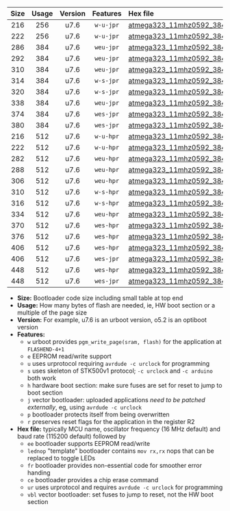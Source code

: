 |Size|Usage|Version|Features|Hex file|
|:-:|:-:|:-:|:-:|:--|
|216|256|u7.6|`w-u-jpr`|[atmega323_11mhz0592_38400bps_ur_vbl.hex](https://raw.githubusercontent.com/stefanrueger/urboot/main/bootloaders/atmega323/fcpu_11mhz0592/38400_bps/atmega323_11mhz0592_38400bps_ur_vbl.hex)|
|222|256|u7.6|`w-u-jpr`|[atmega323_11mhz0592_38400bps_lednop_ur_vbl.hex](https://raw.githubusercontent.com/stefanrueger/urboot/main/bootloaders/atmega323/fcpu_11mhz0592/38400_bps/atmega323_11mhz0592_38400bps_lednop_ur_vbl.hex)|
|286|384|u7.6|`weu-jpr`|[atmega323_11mhz0592_38400bps_ee_ur_vbl.hex](https://raw.githubusercontent.com/stefanrueger/urboot/main/bootloaders/atmega323/fcpu_11mhz0592/38400_bps/atmega323_11mhz0592_38400bps_ee_ur_vbl.hex)|
|292|384|u7.6|`weu-jpr`|[atmega323_11mhz0592_38400bps_ee_lednop_ur_vbl.hex](https://raw.githubusercontent.com/stefanrueger/urboot/main/bootloaders/atmega323/fcpu_11mhz0592/38400_bps/atmega323_11mhz0592_38400bps_ee_lednop_ur_vbl.hex)|
|310|384|u7.6|`weu-jpr`|[atmega323_11mhz0592_38400bps_ee_lednop_fr_ur_vbl.hex](https://raw.githubusercontent.com/stefanrueger/urboot/main/bootloaders/atmega323/fcpu_11mhz0592/38400_bps/atmega323_11mhz0592_38400bps_ee_lednop_fr_ur_vbl.hex)|
|314|384|u7.6|`w-s-jpr`|[atmega323_11mhz0592_38400bps_vbl.hex](https://raw.githubusercontent.com/stefanrueger/urboot/main/bootloaders/atmega323/fcpu_11mhz0592/38400_bps/atmega323_11mhz0592_38400bps_vbl.hex)|
|320|384|u7.6|`w-s-jpr`|[atmega323_11mhz0592_38400bps_lednop_vbl.hex](https://raw.githubusercontent.com/stefanrueger/urboot/main/bootloaders/atmega323/fcpu_11mhz0592/38400_bps/atmega323_11mhz0592_38400bps_lednop_vbl.hex)|
|338|384|u7.6|`weu-jpr`|[atmega323_11mhz0592_38400bps_ee_lednop_fr_ce_ur_vbl.hex](https://raw.githubusercontent.com/stefanrueger/urboot/main/bootloaders/atmega323/fcpu_11mhz0592/38400_bps/atmega323_11mhz0592_38400bps_ee_lednop_fr_ce_ur_vbl.hex)|
|374|384|u7.6|`wes-jpr`|[atmega323_11mhz0592_38400bps_ee_vbl.hex](https://raw.githubusercontent.com/stefanrueger/urboot/main/bootloaders/atmega323/fcpu_11mhz0592/38400_bps/atmega323_11mhz0592_38400bps_ee_vbl.hex)|
|380|384|u7.6|`wes-jpr`|[atmega323_11mhz0592_38400bps_ee_lednop_vbl.hex](https://raw.githubusercontent.com/stefanrueger/urboot/main/bootloaders/atmega323/fcpu_11mhz0592/38400_bps/atmega323_11mhz0592_38400bps_ee_lednop_vbl.hex)|
|216|512|u7.6|`w-u-hpr`|[atmega323_11mhz0592_38400bps_ur.hex](https://raw.githubusercontent.com/stefanrueger/urboot/main/bootloaders/atmega323/fcpu_11mhz0592/38400_bps/atmega323_11mhz0592_38400bps_ur.hex)|
|222|512|u7.6|`w-u-hpr`|[atmega323_11mhz0592_38400bps_lednop_ur.hex](https://raw.githubusercontent.com/stefanrueger/urboot/main/bootloaders/atmega323/fcpu_11mhz0592/38400_bps/atmega323_11mhz0592_38400bps_lednop_ur.hex)|
|282|512|u7.6|`weu-hpr`|[atmega323_11mhz0592_38400bps_ee_ur.hex](https://raw.githubusercontent.com/stefanrueger/urboot/main/bootloaders/atmega323/fcpu_11mhz0592/38400_bps/atmega323_11mhz0592_38400bps_ee_ur.hex)|
|288|512|u7.6|`weu-hpr`|[atmega323_11mhz0592_38400bps_ee_lednop_ur.hex](https://raw.githubusercontent.com/stefanrueger/urboot/main/bootloaders/atmega323/fcpu_11mhz0592/38400_bps/atmega323_11mhz0592_38400bps_ee_lednop_ur.hex)|
|306|512|u7.6|`weu-hpr`|[atmega323_11mhz0592_38400bps_ee_lednop_fr_ur.hex](https://raw.githubusercontent.com/stefanrueger/urboot/main/bootloaders/atmega323/fcpu_11mhz0592/38400_bps/atmega323_11mhz0592_38400bps_ee_lednop_fr_ur.hex)|
|310|512|u7.6|`w-s-hpr`|[atmega323_11mhz0592_38400bps.hex](https://raw.githubusercontent.com/stefanrueger/urboot/main/bootloaders/atmega323/fcpu_11mhz0592/38400_bps/atmega323_11mhz0592_38400bps.hex)|
|316|512|u7.6|`w-s-hpr`|[atmega323_11mhz0592_38400bps_lednop.hex](https://raw.githubusercontent.com/stefanrueger/urboot/main/bootloaders/atmega323/fcpu_11mhz0592/38400_bps/atmega323_11mhz0592_38400bps_lednop.hex)|
|334|512|u7.6|`weu-hpr`|[atmega323_11mhz0592_38400bps_ee_lednop_fr_ce_ur.hex](https://raw.githubusercontent.com/stefanrueger/urboot/main/bootloaders/atmega323/fcpu_11mhz0592/38400_bps/atmega323_11mhz0592_38400bps_ee_lednop_fr_ce_ur.hex)|
|370|512|u7.6|`wes-hpr`|[atmega323_11mhz0592_38400bps_ee.hex](https://raw.githubusercontent.com/stefanrueger/urboot/main/bootloaders/atmega323/fcpu_11mhz0592/38400_bps/atmega323_11mhz0592_38400bps_ee.hex)|
|376|512|u7.6|`wes-hpr`|[atmega323_11mhz0592_38400bps_ee_lednop.hex](https://raw.githubusercontent.com/stefanrueger/urboot/main/bootloaders/atmega323/fcpu_11mhz0592/38400_bps/atmega323_11mhz0592_38400bps_ee_lednop.hex)|
|406|512|u7.6|`wes-hpr`|[atmega323_11mhz0592_38400bps_ee_lednop_fr.hex](https://raw.githubusercontent.com/stefanrueger/urboot/main/bootloaders/atmega323/fcpu_11mhz0592/38400_bps/atmega323_11mhz0592_38400bps_ee_lednop_fr.hex)|
|406|512|u7.6|`wes-jpr`|[atmega323_11mhz0592_38400bps_ee_lednop_fr_vbl.hex](https://raw.githubusercontent.com/stefanrueger/urboot/main/bootloaders/atmega323/fcpu_11mhz0592/38400_bps/atmega323_11mhz0592_38400bps_ee_lednop_fr_vbl.hex)|
|448|512|u7.6|`wes-hpr`|[atmega323_11mhz0592_38400bps_ee_lednop_fr_ce.hex](https://raw.githubusercontent.com/stefanrueger/urboot/main/bootloaders/atmega323/fcpu_11mhz0592/38400_bps/atmega323_11mhz0592_38400bps_ee_lednop_fr_ce.hex)|
|448|512|u7.6|`wes-jpr`|[atmega323_11mhz0592_38400bps_ee_lednop_fr_ce_vbl.hex](https://raw.githubusercontent.com/stefanrueger/urboot/main/bootloaders/atmega323/fcpu_11mhz0592/38400_bps/atmega323_11mhz0592_38400bps_ee_lednop_fr_ce_vbl.hex)|

- **Size:** Bootloader code size including small table at top end
- **Usage:** How many bytes of flash are needed, ie, HW boot section or a multiple of the page size
- **Version:** For example, u7.6 is an urboot version, o5.2 is an optiboot version
- **Features:**
  + `w` urboot provides `pgm_write_page(sram, flash)` for the application at `FLASHEND-4+1`
  + `e` EEPROM read/write support
  + `u` uses urprotocol requiring `avrdude -c urclock` for programming
  + `s` uses skeleton of STK500v1 protocol; `-c urclock` and `-c arduino` both work
  + `h` hardware boot section: make sure fuses are set for reset to jump to boot section
  + `j` vector bootloader: uploaded applications *need to be patched externally*, eg, using `avrdude -c urclock`
  + `p` bootloader protects itself from being overwritten
  + `r` preserves reset flags for the application in the register R2
- **Hex file:** typically MCU name, oscillator frequency (16 MHz default) and baud rate (115200 default) followed by
  + `ee` bootloader supports EEPROM read/write
  + `lednop` "template" bootloader contains `mov rx,rx` nops that can be replaced to toggle LEDs
  + `fr` bootloader provides non-essential code for smoother error handing
  + `ce` bootloader provides a chip erase command
  + `ur` uses urprotocol and requires `avrdude -c urclock` for programming
  + `vbl` vector bootloader: set fuses to jump to reset, not the HW boot section
